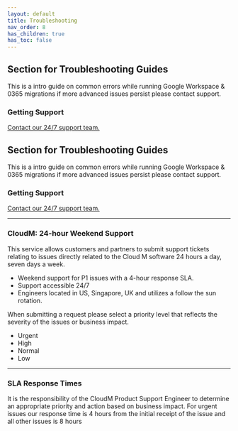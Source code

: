 ```yaml
---
layout: default
title: Troubleshooting
nav_order: 8
has_children: true
has_toc: false
---
```


## Section for Troubleshooting Guides

This is a intro guide on common errors while running Google Workspace & 0365 migrations if more advanced issues persist please contact support.

### Getting Support
<a href="https://support.cloudm.io/hc/en-us/requests/new">Contact our 24/7 support team.</a>


## Section for Troubleshooting Guides

This is a intro guide on common errors while running Google Workspace & 0365 migrations if more advanced issues persist please contact support.

### Getting Support
<a href="https://support.cloudm.io/hc/en-us/requests/new">Contact our 24/7 support team.</a>

---

### CloudM: 24-hour Weekend Support 

This service allows customers and partners to submit support tickets relating to issues directly related to the Cloud M software 24 hours a day, seven days a week. 

-  Weekend support for P1 issues with a 4-hour response SLA.
-  Support accessible 24/7 
-  Engineers located in US, Singapore, UK and utilizes a follow the sun rotation.

When submitting a request please select a priority level that reflects the severity of the issues or business impact.

-  Urgent
-  High 
-  Normal 
-  Low 

--- 

### SLA Response Times 


It is the responsibility of the CloudM Product Support Engineer to determine an appropriate priority and action based on business impact. 
For urgent issues our response time is 4 hours from the initial receipt of the issue and all other issues is 8 hours

